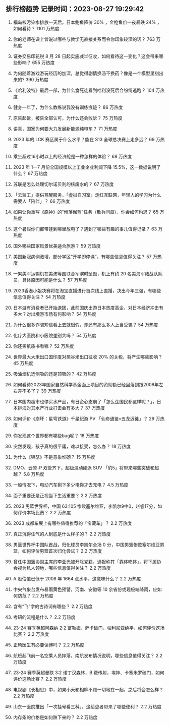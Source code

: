 
## 排行榜趋势 记录时间：2023-08-27 19:29:42
  
  1. 福岛核污染水排放一天后，日本鲍鱼降价 30% ，金枪鱼价一夜暴跌 24% ，如何看待？ 1101 万热度
    
  2. 你的老师在课上曾说过哪些与教学无直接关系而令你印象较深的话？ 763 万热度
    
  3. 证券交易印花税 8 月 28 日起实施减半征收，如何看待这一变化？这会带来哪些影响？ 655 万热度
    
  4. 为何随着游戏游玩经历的加深，总觉得剧情换汤不换药？像是一个模型里刻出来的? 390 万热度
    
  5. 《哈利波特》最后一部，为什么食死徒看到哈利没死后会纷纷逃跑？ 104 万热度
    
  6. 健身一年了，为什么教练说我没有训练痕迹？ 86 万热度
    
  7. 原告起诉，被告全部认可，为什么还会败诉？ 75 万热度
    
  8. 讲真，国家为何要大力发展新能源纯电车？ 71 万热度
    
  9. 2023 年的 LCK 赛区属于什么水平？能在 S13 全球总决赛上走多远？ 69 万热度
    
  10. 乘坐超过16小时以上的经济舱是一种怎样的体验？ 68 万热度
    
  11. 2023 年 1—7 月份全国规模以上工业企业利润下降 15.5%，这一数据说明了什么？ 67 万热度
    
  12. 苏联是怎么处理切尔诺贝利的核废水的？ 67 万热度
    
  13. 「云监工」提供骂醒服务，「虚拟自习室」走红互联网，年轻人的学习为什么需要人「陪伴」？ 66 万热度
    
  14. 如果让你重写《原神》的“倾落伽蓝”任务（散兵间章），你会如何构思？ 65 万热度
    
  15. 这个暑假你们都带娃到哪里放电了？遇到了哪些有趣的事儿值得记录？ 63 万热度
    
  16. 国外哪些国家风景优美适合旅游？ 59 万热度
    
  17. 美国新冠病例激增，部分学区“开学即停课”，有哪些信息值得关注？ 57 万热度
    
  18. 一架美军运输机在美澳等国联合军演时坠毁，机上有约  20 名美海军陆战队队员，具体原因可能是什么？ 57 万热度
    
  19. 2023香港小姐决赛将在淘宝直播进行首次线上直播，决出今年三强，有哪些信息值得关注？ 54 万热度
    
  20. 日本游有消费者已开始退团，此前国庆出游日本热度高企，对日本经济冲击有多大？对出境游市场有何影响？ 54 万热度
    
  21. 为什么很多诈骗短信看上去就很假，却还有那么多人上当受骗？ 54 万热度
    
  22. 化疗大医院和小医院差别大吗？ 54 万热度
    
  23. 你还买纸质书看嘛？ 52 万热度
    
  24. 世界最大大米出口国印度对蒸谷米出口征收 20% 的关税，将产生哪些影响？ 45 万热度
    
  25. 吸油烟机选侧吸的还是顶吸的？ 42 万热度
    
  26. 如何看待2023年国家自然科学基金面上项目的资助额已经回落到跟2008年左右差不多了？ 39 万热度
    
  27. 日本国内超市也停买水产品，有日企心态崩了「怎么连国民都这样呢？」，日本排海对其水产行业打击会有多大？ 37 万热度
    
  28. 如何评价《崩坏：星穹铁道》千星纪游 PV 「仙舟通鉴•五龙远徙」？ 29 万热度
    
  29. 你发现这个世界都有哪些bug呢？ 18 万热度
    
  30. 突然发现，孩子真的很平庸，难以接受，怎么办？ 18 万热度
    
  31. 为什么《锦瑟》不是意象堆砌？ 15 万热度
    
  32. DMO、云辇-P 双管齐下，超级混动硬派  SUV 「豹5」将带来哪些突破和超越？ 5.8 万热度
    
  33. 一般情况下，电动汽车剩下多少电你才去充电？ 4.5 万热度
    
  34. 面子重要还是正视当下生活重要？ 2.2 万热度
    
  35. 2023 男篮世界杯，中国 63:105 惨败塞尔维亚，李凯尔9中0，赵睿17分，如何评价本场比赛？ 2.2 万热度
    
  36. 2023 成都车展上有哪些值得推荐的「宝藏车」？ 2.2 万热度
    
  37. 真正沉得住气的人到底是什么样子的？ 2.2 万热度
    
  38. 男篮世界杯中国队首战，归化球员李凯尔全场 0 分，中国男篮惨败塞尔维亚男篮，如何评价男篮首次归化尝试？ 2.2 万热度
    
  39. 曾任中国篮协副主席的李亚光被开除党籍，通报称其「靠体吃体」，将下属协会视为私人领地，哪些信息值得关注？ 2.2 万热度
    
  40. A 股估值已低于 2008 年 1664 点水平，这意味什么？ 2.2 万热度
    
  41. 中央气象台发布暴雨黄色预警，河南、安徽等 10 余省份或现极端降雨，应如何防范？ 2.2 万热度
    
  42. 含有“飞”字的古诗词有哪些？ 2.2 万热度
    
  43. 考研的流程是什么？ 2.2 万热度
    
  44. 23-24 赛季英超阿森纳 2:2 富勒姆，萨卡破门，帕利尼亚绝平，如何评价这场比赛？ 2.2 万热度
    
  45. 正畸医生有必要读博吗？ 2.2 万热度
    
  46. 航班起飞前一名空乘人员摔落，南航发布情况说明，哪些信息值得关注？ 2.2 万热度
    
  47. 23-24 赛季英超曼联 3:2 诺丁汉森林，B 费传射，埃神、卡塞米罗破门，如何评价这场比赛？ 2.2 万热度
    
  48. 电视剧《长相思》中，如果小夭和相柳不顾一切地在一起，之后将会怎么样？ 2.2 万热度
    
  49. 山东一医院推出「一次挂号看三科」，这给患者带来了哪些便利？ 2.2 万热度
    
  50. 内存条的价格是如何跌下来的？ 2.2 万热度
    